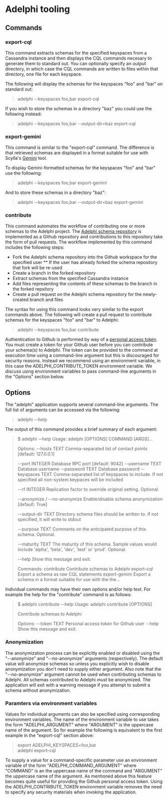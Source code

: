 # Adelphi tooling

## Commands

### export-cql
This command extracts schemas for the specified keyspaces from a Cassandra instance and then displays the CQL commands necesary to generate them to standard out.  You can optionally specify an output directory, in which case the CQL commands are written to files within that directory, one file for each keyspace.

The following will display the schemas for the keyspaces "foo" and "bar" on standard out: 

> adelphi --keyspaces foo,bar export-cql

If you wish to store the schemas in a directory "baz" you could use the following instead:

> adelphi --keyspaces foo,bar --output-dir=baz export-cql

### export-gemini
This command is similar to the "export-cql" command.  The difference is that retrieved schemas are displayed in a format suitable for use with Scylla's [Gemini](https://github.com/scylladb/gemini) tool.

To display Gemini-formatted schemas for the keyspaces "foo" and "bar" use the following:

> adelphi --keyspaces foo,bar export-gemini

And to store these schemas in a directory "baz":

> adelphi --keyspaces foo,bar --output-dir=baz export-gemini

### contribute
This command automates the workflow of contributing one or more schemas to the Adelphi project.  The [Adelphi schema repository](https://github.com/datastax/adelphi-schemas) is implemented as a Github repository and contributions to this repository take the form of pull requests.  The workflow implemented by this command includes the following steps:

* Fork the Adelphi schema repository into the Github workspace for the specified user
** If the user has already forked the schema repository that fork will be re-used
* Create a branch in the forked repository
* Extract schemas from the specified Cassandra instance
* Add files representing the contents of these schemas to the branch in the forked repsitory
* Create a pull request on the Adelphi schema repository for the newly-created branch and files

The syntax for using this command looks very similar to the export commands above.  The following will create a pull request to contribute schemas for the keyspaces "foo" and "bar" to Adelphi:

> adelphi --keyspaces foo,bar contribute

Authentication to Github is performed by way of a [personal access token](https://docs.github.com/en/free-pro-team@latest/github/authenticating-to-github/creating-a-personal-access-token).  You must create a token for your Github user before you can contribute your schema(s) to Adelphi.  The token can be provided to the command at execution time using a command-line argument but this is discouraged for security reasons.  Instead we recommend using an environment variable, in this case the ADELPHI_CONTRIBUTE_TOKEN environment variable.  We discuss using environment variables to pass command-line arguments in the "Options" section below.

## Options
The "adelphi" application supports several command-line arguments.  The full list of arguments can be accessed via the following:

> adelphi --help

The output of this command provides a brief summary of each argument:

> $ adelphi --help
> Usage: adelphi [OPTIONS] COMMAND [ARGS]...
>
> Options:
>   --hosts TEXT                  Comma-separated list of contact points
>                                 [default: 127.0.0.1]
>
>   --port INTEGER                Database RPC port  [default: 9042]
>   --username TEXT               Database username
>   --password TEXT               Database password
>   --keyspaces TEXT              Comma-separated list of keyspaces to include.
>                                 If not specified all non-system keypaces will
>                                 be included
>
>   --rf INTEGER                  Replication factor to override original
>                                 setting. Optional.
>
>   --anonymize / --no-anonymize  Enable/disable schema anonymization  [default:
>                                 True]
>
>   --output-dir TEXT             Directory schema files should be written to.
>                                 If not specified, it will write to stdout
>
>   --purpose TEXT                Comments on the anticipated purpose of this
>                                 schema.  Optional.
>
>   --maturity TEXT               The maturity of this schema.  Sample values
>                                 would include 'alpha', 'beta', 'dev', 'test'
>                                 or 'prod'.  Optional.
>
>   --help                        Show this message and exit.
>
> Commands:
>   contribute     Contribute schemas to Adelphi
>   export-cql     Export a schema as raw CQL statements
>   export-gemini  Export a schema in a format suitable for use with the the...

Individual commands may have their own options and/or help text.  For example the help for the "contribute" command is as follows:

> $ adelphi contribute --help
> Usage: adelphi contribute [OPTIONS]
>
>   Contribute schemas to Adelphi
>
> Options:
>   --token TEXT  Personal access token for Github user
>   --help        Show this message and exit.

### Anonymization
The anonymization process can be explicitly enabled or disabled using the "--anonymize" and "--no-anonymize" arguments (respectively).  The default value will anonymize schemas so unless you explicitly wish to disable anonymization you don't need to supply either argument.  Also note that the "--no-anonymize" argument cannot be used when contirbuting schemas to Adelphi.  All schemas contributed to Adelphi *must* be anonymized.  The application will exit with a warning message if you attempt to submit a schema without anonymization.

### Paramters via environment variables
Values for individual arguments can also be specified using corresponding environment variables.  The name of the environment variable to use takes the form "ADELPHI_ARGUMENT" where "ARGUMENT" is the uppercase name of the argument.  So for example the following is equivalent to the first example in the "export-cql" section above:

> export ADELPHI_KEYSPACES=foo,bar  
> adelphi export-cql

To supply a value for a command-specific parameter use an environment variable of the form "ADELPHI_COMMAND_ARGUMENT" where "COMMAND" is an the uppercase name of the command and "ARGUMENT" the uppercase name of the argument.  As mentioned above this feature becomes quite useful for providing the Github personal access token.  Using the ADELPHI_CONTRIBUTE_TOKEN environment variable removes the need to specify any security materials when invoking the application.
